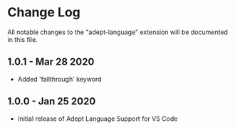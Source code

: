 # Change Log

All notable changes to the "adept-language" extension will be documented in this file.

## 1.0.1 - Mar 28 2020
- Added 'fallthrough' keyword

## 1.0.0 - Jan 25 2020
- Initial release of Adept Language Support for VS Code